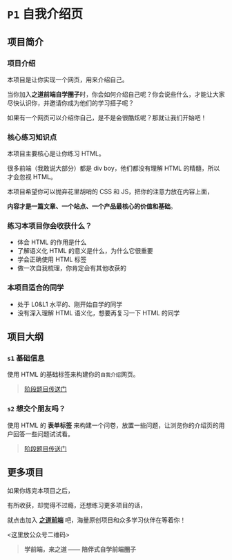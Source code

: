 # `P1` 自我介绍页

## 项目简介

### 项目介绍

本项目是让你实现一个网页，用来介绍自己。

当你加入**之道前端自学圈子**时，你会如何介绍自己呢？你会说些什么，才能让大家尽快认识你，并邀请你成为他们的学习搭子呢？

如果有一个网页可以介绍你自己，是不是会很酷炫呢？那就让我们开始吧！

### 核心练习知识点

本项目主要核心是让你练习 HTML。

很多前端（我敢说大部分）都是 div boy，他们都没有理解 HTML 的精髓，所以才会忽视 HTML。

本项目希望你可以抛弃花里胡哨的 CSS 和 JS，把你的注意力放在内容上面，

**内容才是一篇文章、一个站点、一个产品最核心的价值和基础**。

### 练习本项目你会收获什么？

- 体会 HTML 的作用是什么
- 了解语义化 HTML 的意义是什么，为什么它很重要
- 学会正确使用 HTML 标签
- 做一次自我梳理，你肯定会有其他收获的


### 本项目适合的同学

- 处于 L0&L1 水平的、刚开始自学的同学
- 没有深入理解 HTML 语义化，想要再复习一下 HTML 的同学


## 项目大纲

### `s1` 基础信息

使用 HTML 的基础标签来构建你的`自我介绍`网页。

> [阶段题目传送门](./s1/)

### `s2` 想交个朋友吗？

使用 HTML 的 **表单标签** 来构建一个问卷，放置一些问题，让浏览你的介绍页的用户回答一些问题试试看。

> [阶段题目传送门](./s2/)


## 更多项目

如果你练完本项目之后，

有所收获，却觉得不过瘾，还想练习更多项目的话，

就点击加入 [**之道前端**](这里放推广知识库首页) 吧，海量原创项目和众多学习伙伴在等着你！

<这里放公众号二维码>

> **学前端，来之道 —— 陪伴式自学前端圈子**
